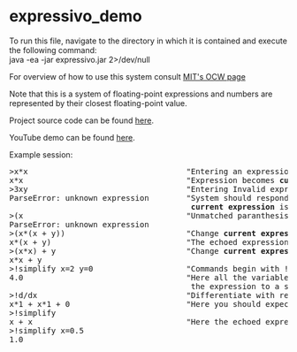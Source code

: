 # expressivo_demo
To run this file, navigate to the directory in which it is contained and execute the following command:<br>
java -ea -jar expressivo.jar 2>/dev/null

For overview of how to use this system consult <a href="https://ocw.mit.edu/ans7870/6/6.005/s16/psets/ps3/#overview">MIT's OCW page</a>

Note that this is a system of floating-point expressions and numbers are represented by their closest floating-point value.

Project source code can be found <a href="https://github.com/BardiaBoghrati/Expressivo">here</a>.

YouTube demo can be found <a href="https://youtu.be/ZEnwlS2_Dss">here</a>.

Example session:
<pre>
>x*x                                  "Entering an expression"
x*x                                   "Expression becomes <b>current expression</b> and is echoed back"
>3xy                                  "Entering Invalid expression"
ParseError: unknown expression        "System should respond by printing an error message of some sort. Note that
                                       <b>current expression</b> is not updated."
>(x                                   "Unmatched paranthesis"
ParseError: unknown expression
>(x*(x + y))                          "Change <b>current expression</b>"
x*(x + y)                             "The echoed expression is any equivalent form of entered expression" 
>(x*x) + y                            "Change <b>current expression</b> again"
x*x + y
>!simplify x=2 y=0                    "Commands begin with !. Note <i>!simplify</i> does not change the current expression"
4.0                                   "Here all the variables in expression namely x & y are assigned so <i>!simplify</i> evaluates 
                                       the expression to a single number"
>!d/dx                                "Differentiate with respect to x. Differentiation changes the <b>current expression</b>"
x*1 + x*1 + 0                         "Here you should expect any expression equivalent to the one presented"
>!simplify
x + x                                 "Here the echoed expression can be the one shown 'x+x' or any equivalent expression, maybe '2*x'" 
>!simplify x=0.5
1.0
</pre>
